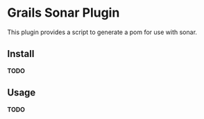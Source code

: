 # Grails Sonar Plugin #

This plugin provides a script to generate a pom for use with sonar.

## Install ##

**TODO**

## Usage ##

**TODO**




